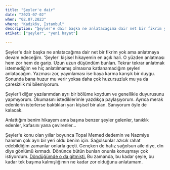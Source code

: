 ```yaml
---
title: "Şeyler'e dair"
date: "2023-07-02"
when: "02.07.2023"
where: "Kadıköy, İstanbul"
description: "Şeyler'e dair başka ne anlatacağıma dair net bir fikrim yok ama anlatmaya devam edeceğim. Kendi kişisel hikayemin en açık hali tabi bu en başta. O yüzden anlatması hem zor hem de garip. Anlattığım benim hikayem ama anlatılan sizin de hikayeniz. Başına benzer şeyler gelenler, tanıklık edenler, kafasını yana çevirenler..."
etiket: ["şeyler", "yeni hayat"]

---
```


Şeyler'e dair başka ne anlatacağıma dair net bir fikrim yok ama anlatmaya devam edeceğim. 'Şeyler' kişisel hikayemin en açık hali. O yüzden anlatması hem zor hem de garip. Uzun uzun düşündüm bunları. Tekrar tekrar anlatmak istemediğim ve hiç anlatılmamış olmasına katlanamadığım şeyleri anlatacağım. Yazması zor, yayınlaması ise baya karma karışık bir duygu. Sonunda bana huzur mu verir yoksa daha çok huzursuzluk mu ya da çaresizlik mi bilemiyorum.

Şeyler'i diğer yazılarımdan ayrı bir bölüme koydum ve genellikle duyurusunu yapmıyorum. Okumasını istediklerimle yazdıkça paylaşıyorum. Ayrıca merak edenlerin isterlerse baktıkları yarı kişisel bir alan. Sanıyorum öyle de kalacak.

Anlattığım benim hikayem ama başına benzer şeyler gelenler, tanıklık edenler, kafasını yana çevirenler...

Şeyler'e konu olan yıllar boyunca Topal Memed dedemin ve Nazmiye hanımın çok ayrı bir yeri oldu benim için. Sağolsunlar azıcık rahat edebildiğim zamanlar onlarla geçti. Gençken de hafız sağolsun aile diye, din diye gönlümü kırmadı. Dönünce bütün bunları onunla konuşmayı çok istiyordum. [Döndüğümde o da gitmişti.](https://www.burakaltundal.com/yazilar/gule-gule-hafiz) Bu zamanda, bu kadar şeyle, bu kadar tek başıma kalmışlığımın ne kadar zor olduğunu anlatamam.

